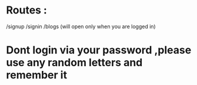 # Routes :

/signup
/signin
/blogs (will open only when you are logged in)

# Dont login via your password ,please use any random letters and remember it
